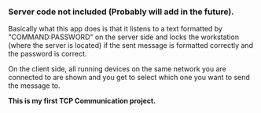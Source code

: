### Server code not included (Probably will add in the future).

Basically what this app does is that it listens to a text formatted by "COMMAND:PASSWORD" on the server side and locks the workstation (where the server is located) if the sent message is formatted correctly and the password is correct.

On the client side, all running devices on the same network you are connected to are shown and you get to select which one you want to send the message to.


**This is my first TCP Communication project.**
